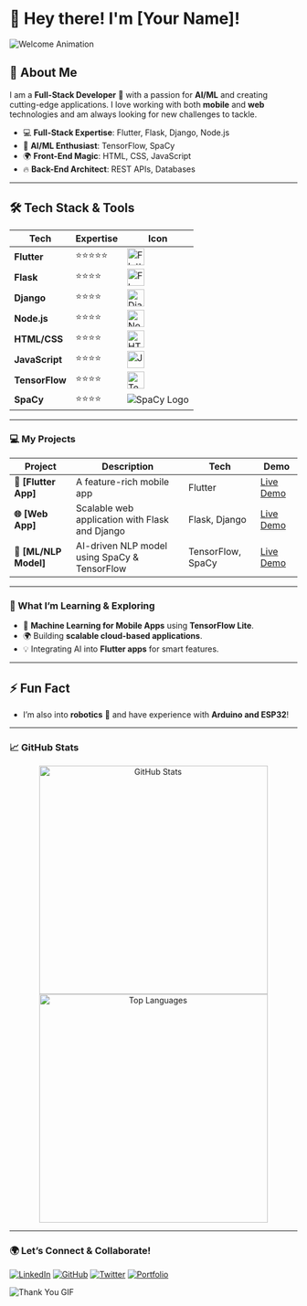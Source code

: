 # 👋 Hey there! I'm [Your Name]!

![Welcome Animation](https://media.giphy.com/media/hvRJCLFzcasrR4ia7z/giphy.gif)

## 🚀 About Me

I am a **Full-Stack Developer** 🚀 with a passion for **AI/ML** and creating cutting-edge applications. I love working with both **mobile** and **web** technologies and am always looking for new challenges to tackle.

- 💻 **Full-Stack Expertise**: Flutter, Flask, Django, Node.js
- 🧠 **AI/ML Enthusiast**: TensorFlow, SpaCy
- 🌍 **Front-End Magic**: HTML, CSS, JavaScript
- 🔥 **Back-End Architect**: REST APIs, Databases

---

## 🛠️ Tech Stack & Tools

| Tech | Expertise | Icon |
|------------|----------|----------|
| **Flutter** | ⭐⭐⭐⭐⭐ | <img src="https://img.icons8.com/color/48/000000/flutter.png" alt="Flutter" width="30"/> |
| **Flask** | ⭐⭐⭐⭐ | <img src="https://img.icons8.com/ios-filled/50/000000/flask.png" alt="Flask" width="30"/> |
| **Django** | ⭐⭐⭐⭐ | <img src="https://img.icons8.com/color/48/000000/django.png" alt="Django" width="30"/> |
| **Node.js** | ⭐⭐⭐⭐ | <img src="https://img.icons8.com/color/48/000000/nodejs.png" alt="Node.js" width="30"/> |
| **HTML/CSS** | ⭐⭐⭐⭐ | <img src="https://img.icons8.com/color/48/000000/html-5.png" alt="HTML" width="30"/> |
| **JavaScript** | ⭐⭐⭐⭐ | <img src="https://img.icons8.com/color/48/000000/javascript.png" alt="JavaScript" width="30"/> |
| **TensorFlow** | ⭐⭐⭐⭐ | <img src="https://img.icons8.com/color/48/000000/tensorflow.png" alt="TensorFlow" width="30"/> |
| **SpaCy** | ⭐⭐⭐⭐ | ![SpaCy Logo](https://upload.wikimedia.org/wikipedia/commons/thumb/8/88/SpaCy_logo.svg/2560px-SpaCy_logo.svg.png) |

---

### 💻 My Projects

| Project  | Description  | Tech  | Demo  |
|----------|--------------|-------|-------|
| **📱 [Flutter App]** | A feature-rich mobile app | Flutter | [Live Demo](https://github.com/yourprojectlink) |
| **🌐 [Web App]** | Scalable web application with Flask and Django | Flask, Django | [Live Demo](https://github.com/yourprojectlink) |
| **🤖 [ML/NLP Model]** | AI-driven NLP model using SpaCy & TensorFlow | TensorFlow, SpaCy | [Live Demo](https://github.com/yourprojectlink) |

---

### 🌱 What I’m Learning & Exploring

- 🧠 **Machine Learning for Mobile Apps** using **TensorFlow Lite**.
- 🌍 Building **scalable cloud-based applications**.
- 💡 Integrating AI into **Flutter apps** for smart features.

---

## ⚡ Fun Fact

- I’m also into **robotics** 🤖 and have experience with **Arduino and ESP32**!

---

### 📈 GitHub Stats

<p align="center">
  <img src="https://github-readme-stats.vercel.app/api?username=yourgithubusername&show_icons=true&theme=radical" alt="GitHub Stats" width="400"/>
  <img src="https://github-readme-stats.vercel.app/api/top-langs/?username=yourgithubusername&layout=compact&theme=radical" alt="Top Languages" width="400"/>
</p>

---

### 🌍 Let’s Connect & Collaborate!

[![LinkedIn](https://img.shields.io/badge/-LinkedIn-blue?style=for-the-badge&logo=Linkedin&logoColor=white)](https://www.linkedin.com/in/pratik-rajput-214427258?utm_source=share&utm_campaign=share_via&utm_content=profile&utm_medium=android_app)
[![GitHub](https://img.shields.io/badge/-GitHub-black?style=for-the-badge&logo=github&logoColor=white)](https://github.com/PratikFZ)
[![Twitter](https://img.shields.io/badge/-Twitter-blue?style=for-the-badge&logo=twitter&logoColor=white)](https://twitter.com/yourprofile)
[![Portfolio](https://img.shields.io/badge/-Portfolio-blueviolet?style=for-the-badge&logo=google-chrome&logoColor=white)](https://yourportfolio.com)

![Thank You GIF](https://media.giphy.com/media/3oKIPwoeGErMmaI43S/giphy.gif)

<!---
PratikFZ/PratikFZ is a ✨ special ✨ repository because its `README.md` (this file) appears on your GitHub profile.
You can click the Preview link to take a look at your changes.
--->
